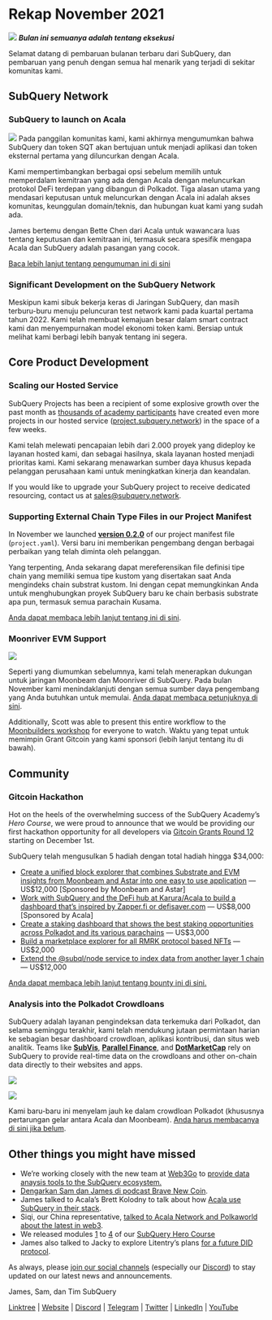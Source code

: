 # Rekap November 2021

![](https://miro.medium.com/max/1400/1*qzKzZnWY2ao3tiffwwugXQ.png) **_Bulan ini semuanya adalah tentang eksekusi_**

Selamat datang di pembaruan bulanan terbaru dari SubQuery, dan pembaruan yang penuh dengan semua hal menarik yang terjadi di sekitar komunitas kami.

## SubQuery Network

### SubQuery to launch on Acala

![](https://miro.medium.com/max/600/0*SJ1TWt1sGwUWqvuI.gif) Pada panggilan komunitas kami, kami akhirnya mengumumkan bahwa SubQuery dan token SQT akan bertujuan untuk menjadi aplikasi dan token eksternal pertama yang diluncurkan dengan Acala.

Kami mempertimbangkan berbagai opsi sebelum memilih untuk memperdalam kemitraan yang ada dengan Acala dengan meluncurkan protokol DeFi terdepan yang dibangun di Polkadot. Tiga alasan utama yang mendasari keputusan untuk meluncurkan dengan Acala ini adalah akses komunitas, keunggulan domain/teknis, dan hubungan kuat kami yang sudah ada.

James bertemu dengan Bette Chen dari Acala untuk wawancara luas tentang keputusan dan kemitraan ini, termasuk secara spesifik mengapa Acala dan SubQuery adalah pasangan yang cocok.

[Baca lebih lanjut tentang pengumuman ini di sini](https://blog.subquery.network/blogs/20211125-subquery-network-acala.html)

### Significant Development on the SubQuery Network

Meskipun kami sibuk bekerja keras di Jaringan SubQuery, dan masih terburu-buru menuju peluncuran test network kami pada kuartal pertama tahun 2022. Kami telah membuat kemajuan besar dalam smart contract kami dan menyempurnakan model ekonomi token kami. Bersiap untuk melihat kami berbagi lebih banyak tentang ini segera.

## Core Product Development

### Scaling our Hosted Service

SubQuery Projects has been a recipient of some explosive growth over the past month as [thousands of academy participants](https://blog.subquery.network/blogs/20211018-subquery-launches-the-subquery-academy.html) have created even more projects in our hosted service ([project.subquery.network](https://project.subquery.network/)) in the space of a few weeks.

Kami telah melewati pencapaian lebih dari 2.000 proyek yang dideploy ke layanan hosted kami, dan sebagai hasilnya, skala layanan hosted menjadi prioritas kami. Kami sekarang menawarkan sumber daya khusus kepada pelanggan perusahaan kami untuk meningkatkan kinerja dan keandalan.

If you would like to upgrade your SubQuery project to receive dedicated resourcing, contact us at [sales@subquery.network](mailto:sales@subquery.network).

### Supporting External Chain Type Files in our Project Manifest

In November we launched [**version 0.2.0**](https://doc.subquery.network/create/manifest/) of our project manifest file (`project.yaml`). Versi baru ini memberikan pengembang dengan berbagai perbaikan yang telah diminta oleh pelanggan.

Yang terpenting, Anda sekarang dapat mereferensikan file definisi tipe chain yang memiliki semua tipe kustom yang disertakan saat Anda mengindeks chain substrat kustom. Ini dengan cepat memungkinkan Anda untuk menghubungkan proyek SubQuery baru ke chain berbasis substrate apa pun, termasuk semua parachain Kusama.

[Anda dapat membaca lebih lanjut tentang ini di sini](https://blog.subquery.network/blogs/20211105-november-technical-update.html#support-for-external-chain-type-files-in-project-manifest).

### Moonriver EVM Support

![](https://miro.medium.com/max/600/0*B27QVtvcR6nXA9ff.gif)

Seperti yang diumumkan sebelumnya, kami telah menerapkan dukungan untuk jaringan Moonbeam dan Moonriver di SubQuery. Pada bulan November kami menindaklanjuti dengan semua sumber daya pengembang yang Anda butuhkan untuk memulai. [Anda dapat membaca petunjuknya di sini](https://blog.subquery.network/blogs/20211105-november-technical-update.html#moonbeam-evm-support).

Additionally, Scott was able to present this entire workflow to the [Moonbuilders workshop](https://www.crowdcast.io/e/moonbuilders-ws/10) for everyone to watch. Waktu yang tepat untuk memimpin Grant Gitcoin yang kami sponsori (lebih lanjut tentang itu di bawah).

## Community

### Gitcoin Hackathon

Hot on the heels of the overwhelming success of the SubQuery Academy’s _Hero Course_, we were proud to announce that we would be providing our first hackathon opportunity for all developers via [Gitcoin Grants Round 12](https://gitcoin.co/hackathon/gr12/?org=subquery) starting on December 1st.

SubQuery telah mengusulkan 5 hadiah dengan total hadiah hingga $34,000:

- [Create a unified block explorer that combines Substrate and EVM insights from Moonbeam and Astar into one easy to use application](https://gitcoin.co/issue/subquery/grants/1) — US$12,000 [Sponsored by Moonbeam and Astar]
- [Work with SubQuery and the DeFi hub at Karura/Acala to build a dashboard that’s inspired by Zapper.fi or defisaver.com](https://gitcoin.co/issue/subquery/grants/2) — US$8,000 [Sponsored by Acala]
- [Create a staking dashboard that shows the best staking opportunities across Polkadot and its various parachains](https://gitcoin.co/issue/subquery/grants/3) — US$3,000
- [Build a marketplace explorer for all RMRK protocol based NFTs](https://gitcoin.co/issue/subquery/grants/4) — US$2,000
- [Extend the @subql/node service to index data from another layer 1 chain](https://gitcoin.co/issue/subquery/grants/5) — US$12,000

[Anda dapat membaca lebih lanjut tentang bounty ini di sini.](https://blog.subquery.network/blogs/20211120-gitcoin12-hackathon.html)

### Analysis into the Polkadot Crowdloans

SubQuery adalah layanan pengindeksan data terkemuka dari Polkadot, dan selama seminggu terakhir, kami telah mendukung jutaan permintaan harian ke sebagian besar dashboard crowdloan, aplikasi kontribusi, dan situs web analitik. Teams like [**SubVis**](https://www.subvis.io/), [**Parallel Finance**](https://parallel.fi/), and [**DotMarketCap**](https://dotmarketcap.com/) rely on SubQuery to provide real-time data on the crowdloans and other on-chain data directly to their websites and apps.

![](https://miro.medium.com/max/60/0*HfsoOwpat76ip6Jg?q=20)

![](https://miro.medium.com/max/700/0*HfsoOwpat76ip6Jg)

Kami baru-baru ini menyelam jauh ke dalam crowdloan Polkadot (khususnya pertarungan gelar antara Acala dan Moonbeam). [Anda harus membacanya di sini jika belum](https://blog.subquery.network/blogs/20211124-polkadot-crowdloans.html).

## Other things you might have missed

- We’re working closely with the new team at [Web3Go](https://www.web3go.xyz/) to [provide data anaysis tools to the SubQuery ecosystem.](https://blog.subquery.network/customer_announcements/20211110-web3go.html)
- [Dengarkan Sam dan James di podcast Brave New Coin](https://bravenewcoin.com/insights/podcasts/subquery-connecting-the-dots-on-polkadot).
- James talked to Acala’s Brett Kolodny to talk about how [Acala use SubQuery in their stack](https://www.youtube.com/watch?v=Wbxwj8K67Lw).
- Siqi, our China representative, [talked to Acala Network and Polkaworld about the latest in web3](https://www.huoxing24.com/live/24313016).
- We released modules [1](https://doc.subquery.network/academy/herocourse/module1/) to [4](https://doc.subquery.network/academy/herocourse/module4/) of our [SubQuery Hero Course](https://blog.subquery.network/blogs/20211018-subquery-launches-the-subquery-academy.html)
- James also talked to Jacky to explore Litentry’s plans [for a future DID protocol](https://www.youtube.com/watch?v=Rqlpo9QIVyk).

As always, please [join our social channels](https://linktr.ee/subquerynetwork) (especially our [Discord](https://discord.com/invite/subquery)) to stay updated on our latest news and announcements.

James, Sam, dan Tim SubQuery

[Linktree](https://linktr.ee/subquerynetwork) | [Website](https://subquery.network/) | [Discord](https://discord.com/invite/78zg8aBSMG) | [Telegram](https://t.me/subquerynetwork) | [Twitter](https://twitter.com/subquerynetwork) | [LinkedIn](https://www.linkedin.com/company/subquery) | [YouTube](https://www.youtube.com/channel/UCi1a6NUUjegcLHDFLr7CqLw)
